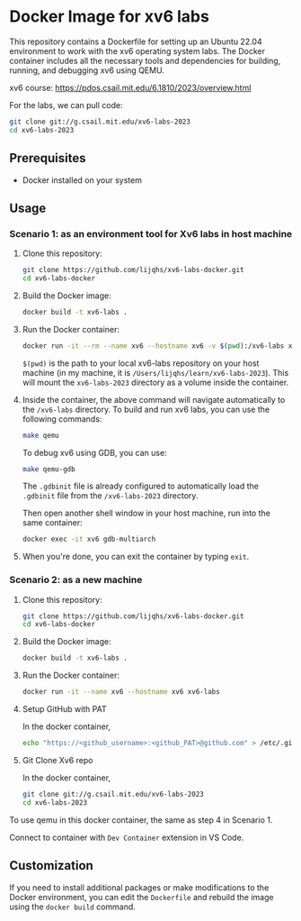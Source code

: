 # Docker Image for xv6 labs

This repository contains a Dockerfile for setting up an Ubuntu 22.04 environment to work with the xv6 operating system labs. The Docker container includes all the necessary tools and dependencies for building, running, and debugging xv6 using QEMU.

xv6 course: https://pdos.csail.mit.edu/6.1810/2023/overview.html

For the labs, we can pull code:

```sh
git clone git://g.csail.mit.edu/xv6-labs-2023
cd xv6-labs-2023
```

## Prerequisites

- Docker installed on your system

## Usage

### Scenario 1: as an environment tool for Xv6 labs in host machine

1. Clone this repository:

   ```sh
   git clone https://github.com/lijqhs/xv6-labs-docker.git
   cd xv6-labs-docker
   ```

2. Build the Docker image:

   ```sh
   docker build -t xv6-labs .
   ```

3. Run the Docker container:

   ```sh
   docker run -it --rm --name xv6 --hostname xv6 -v $(pwd):/xv6-labs xv6-labs
   ```

   `$(pwd)` is the path to your local xv6-labs repository on your host machine (in my machine, it is `/Users/lijqhs/learn/xv6-labs-2023`). This will mount the `xv6-labs-2023` directory as a volume inside the container.

4. Inside the container, the above command will navigate automatically to the `/xv6-labs` directory. To build and run xv6 labs, you can use the following commands:

   ```sh
   make qemu
   ```

   To debug xv6 using GDB, you can use:

   ```sh
   make qemu-gdb
   ```

   The `.gdbinit` file is already configured to automatically load the `.gdbinit` file from the `/xv6-labs-2023` directory.

   Then open another shell window in your host machine, run into the same container:

   ```sh
   docker exec -it xv6 gdb-multiarch
   ```

5. When you're done, you can exit the container by typing `exit`.



### Scenario 2: as a new machine

1. Clone this repository:

   ```sh
   git clone https://github.com/lijqhs/xv6-labs-docker.git
   cd xv6-labs-docker
   ```

2. Build the Docker image:

   ```sh
   docker build -t xv6-labs .
   ```

3. Run the Docker container:

   ```sh
   docker run -it --name xv6 --hostname xv6 xv6-labs
   ```

4. Setup GitHub with PAT

   In the docker container, 

   ```sh
   echo "https://<github_username>:<github_PAT>@github.com" > /etc/.git-credentials
   ```

5. Git Clone Xv6 repo

   In the docker container,

   ```sh
   git clone git://g.csail.mit.edu/xv6-labs-2023
   cd xv6-labs-2023
   ```

To use qemu in this docker container, the same as step 4 in Scenario 1.

Connect to container with `Dev Container` extension in VS Code.


## Customization

If you need to install additional packages or make modifications to the Docker environment, you can edit the `Dockerfile` and rebuild the image using the `docker build` command.
